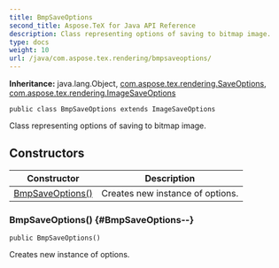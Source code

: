 ```yaml
---
title: BmpSaveOptions
second_title: Aspose.TeX for Java API Reference
description: Class representing options of saving to bitmap image.
type: docs
weight: 10
url: /java/com.aspose.tex.rendering/bmpsaveoptions/
---
```

**Inheritance:**
java.lang.Object, [com.aspose.tex.rendering.SaveOptions](../../com.aspose.tex.rendering/saveoptions), [com.aspose.tex.rendering.ImageSaveOptions](../../com.aspose.tex.rendering/imagesaveoptions)
```
public class BmpSaveOptions extends ImageSaveOptions
```

Class representing options of saving to bitmap image.
## Constructors

| Constructor | Description |
| --- | --- |
| [BmpSaveOptions()](#BmpSaveOptions--) | Creates new instance of options. |
### BmpSaveOptions() {#BmpSaveOptions--}
```
public BmpSaveOptions()
```


Creates new instance of options.

